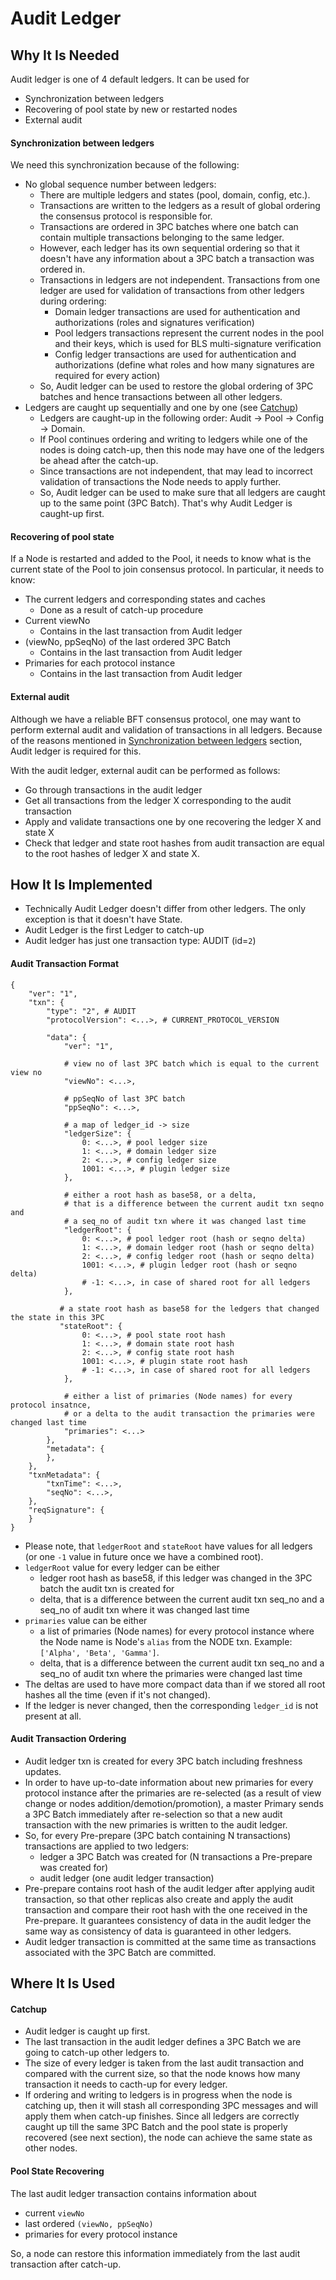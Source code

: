 # Audit Ledger
 
## Why It Is Needed
Audit ledger is one of 4 default ledgers.
It can be used for 
- Synchronization between ledgers
- Recovering of pool state by new or restarted nodes
- External audit

#### Synchronization between ledgers
We need this synchronization because of the following:
 
- No global sequence number between ledgers:
    - There are multiple ledgers and states (pool, domain, config, etc.).
    - Transactions are written to the ledgers as a result of global ordering the consensus protocol
    is responsible for.
    - Transactions are ordered in 3PC batches where one batch 
    can contain multiple transactions belonging to the same ledger.
    - However, each ledger has its own sequential ordering so that it doesn't have any information about a 3PC batch 
    a transaction was ordered in.
    - Transactions in ledgers are not independent. Transactions from one ledger are used for validation of 
    transactions from other ledgers during ordering:
        - Domain ledger transactions are used for authentication and authorizations (roles and signatures verification)
        - Pool ledgers transactions represent the current nodes in the pool and their keys, which is used for BLS multi-signature verification
        - Config ledger transactions are used for authentication and authorizations (define what roles and how many signatures are required for every action)
    - So, Audit ledger can be used to restore the global ordering of 3PC batches and hence transactions between all other ledgers.
- Ledgers are caught up sequentially and one by one (see [Catchup](catchup.md))
    - Ledgers are caught-up in the following order: Audit -> Pool -> Config -> Domain.
    - If Pool continues ordering and writing to ledgers while one of the nodes is doing catch-up,
    then this node may have one of the ledgers be ahead after the catch-up. 
    - Since transactions are not independent, that may lead to incorrect validation of transactions the Node needs to apply further. 
    - So, Audit ledger can be used to make sure that all ledgers are caught up to the same point (3PC Batch).
    That's why Audit Ledger is caught-up first.
    
   
 
#### Recovering of pool state

If a Node is restarted and added to the Pool, it needs to know what is the current state of the Pool to 
join consensus protocol.
In particular, it needs to know:
- The current ledgers and corresponding states and caches 
    - Done as a result of catch-up procedure
- Current viewNo
    - Contains in the last transaction from Audit ledger    
- (viewNo, ppSeqNo) of the last ordered 3PC Batch
    - Contains in the last transaction from Audit ledger
- Primaries for each protocol instance         
    - Contains in the last transaction from Audit ledger

#### External audit

Although we have a reliable BFT consensus protocol, one may want to perform external audit and validation of
transactions in all ledgers.
Because of the reasons mentioned in [Synchronization between ledgers](#synchronization-between-ledgers) section, Audit ledger is required for this.
 
With the audit ledger, external audit can be performed as follows:
- Go through transactions in the audit ledger
- Get all transactions from the ledger X corresponding to the audit transaction 
- Apply and validate transactions one by one recovering the ledger X and state X
- Check that ledger and state root hashes from audit transaction are equal to the root hashes of ledger X and state X.


## How It Is Implemented
- Technically Audit Ledger doesn't differ from other ledgers. The only exception is that it doesn't have State.
- Audit Ledger is the first Ledger to catch-up
- Audit ledger has just one transaction type: AUDIT (id=`2`)

#### Audit Transaction Format
```
{
    "ver": "1",
    "txn": {
        "type": "2", # AUDIT
        "protocolVersion": <...>, # CURRENT_PROTOCOL_VERSION

        "data": {
            "ver": "1",
            
            # view no of last 3PC batch which is equal to the current view no
            "viewNo": <...>, 
            
            # ppSeqNo of last 3PC batch
            "ppSeqNo": <...>, 
            
            # a map of ledger_id -> size
            "ledgerSize": { 
                0: <...>, # pool ledger size
                1: <...>, # domain ledger size
                2: <...>, # config ledger size
                1001: <...>, # plugin ledger size
            },
            
            # either a root hash as base58, or a delta, 
            # that is a difference between the current audit txn seqno and 
            # a seq_no of audit txn where it was changed last time
            "ledgerRoot": {  
                0: <...>, # pool ledger root (hash or seqno delta)
                1: <...>, # domain ledger root (hash or seqno delta)
                2: <...>, # config ledger root (hash or seqno delta)
                1001: <...>, # plugin ledger root (hash or seqno delta)
                # -1: <...>, in case of shared root for all ledgers 
            },
            
           # a state root hash as base58 for the ledgers that changed the state in this 3PC
           "stateRoot": {   
                0: <...>, # pool state root hash
                1: <...>, # domain state root hash
                2: <...>, # config state root hash
                1001: <...>, # plugin state root hash
                # -1: <...>, in case of shared root for all ledgers  
            },
            
            # either a list of primaries (Node names) for every protocol insatnce, 
            # or a delta to the audit transaction the primaries were changed last time
            "primaries": <...>    
        },
        "metadata": {
        },
    },
    "txnMetadata": {
        "txnTime": <...>,
        "seqNo": <...>,
    },
    "reqSignature": {
    }
} 
```
- Please note, that `ledgerRoot` and `stateRoot` have values for all ledgers (or one `-1` value in future once we have a combined root).
- `ledgerRoot` value for every ledger can be either
   - ledger root hash as base58, if this ledger was changed in the 3PC batch the audit txn is created for
   - delta, that is a difference between the current audit txn seq_no and a seq_no of audit txn where it was changed last time
- `primaries` value can be either
    - a list of primaries (Node names) for every protocol instance where the Node name is Node's `alias` from the NODE txn. 
    Example: `['Alpha', 'Beta', 'Gamma']`.
    - delta, that is a difference between the current audit txn seq_no and a seq_no of audit txn where the primaries were changed last time
- The deltas are used to have more compact data than if we stored all root hashes all the time (even if it's not changed).
- If the ledger is never changed, then the corresponding `ledger_id` is not present at all.


#### Audit Transaction Ordering
- Audit ledger txn is created for every 3PC batch including freshness updates.
- In order to have up-to-date information about new primaries for every protocol instance after 
the primaries are re-selected (as a result of view change or nodes addition/demotion/promotion),
a master Primary sends a 3PC Batch immediately after re-selection so that 
a new audit transaction with the new primaries is written to the audit ledger.
- So, for every Pre-prepare (3PC batch containing N transactions) transactions are applied to two ledgers:
    - ledger a 3PC Batch was created for (N transactions a Pre-prepare was created for)
    - audit ledger (one audit ledger transaction)
- Pre-prepare contains root hash of the audit ledger after applying audit transaction, 
so that other replicas also create and apply the audit transaction and compare their root hash with the one 
received in the Pre-prepare. It guarantees consistency of data in the audit ledger the same way as consistency 
of data is guaranteed in other ledgers.
- Audit ledger transaction is committed at the same time as transactions associated with the 3PC Batch are committed.
  

## Where It Is Used

#### Catchup
- Audit ledger is caught up first.
- The last transaction in the audit ledger defines a 3PC Batch we are going to catch-up other ledgers to.
- The size of every ledger is taken from the last audit transaction and compared with the current size, so that
the node knows how many transaction it needs to cacth-up for every ledger.
- If ordering and writing to ledgers is in progress when the node is catching up, then 
it will stash all corresponding 3PC messages and will apply them when catch-up finishes. Since 
all ledgers are correctly caught up till the same 3PC Batch and the pool state is properly recovered (see next section),
the node can achieve the same state as other nodes.
 
#### Pool State Recovering 
The last audit ledger transaction contains information about 
 - current `viewNo`
 - last ordered `(viewNo, ppSeqNo)`
 - primaries for every protocol instance
 
So, a node can restore this information immediately from the last audit transaction after catch-up. 
 
 